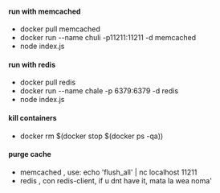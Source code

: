 

#### run with memcached
- docker pull memcached
- docker run --name chuli -p11211:11211 -d memcached
- node index.js

#### run with redis
- docker pull redis
- docker run --name chale -p 6379:6379  -d redis 
- node index.js


#### kill containers
- docker rm $(docker stop $(docker ps -qa)) 


#### purge cache
- memcached , use: echo 'flush_all' | nc localhost 11211 
- redis , con redis-client, if u dnt have it, mata la wea noma'